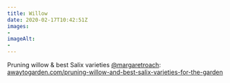 ```yaml
---
title: Willow
date: 2020-02-17T10:42:51Z
images:
- 
imageAlt:
- 
---
```


Pruning willow & best Salix varieties [@margaretroach](https://twitter.com/margaretroach): [awaytogarden.com/pruning-willow-and-best-salix-varieties-for-the-garden](https://awaytogarden.com/pruning-willow-and-best-salix-varieties-for-the-garden/)
